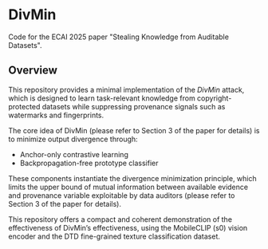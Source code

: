 # DivMin

Code for the ECAI 2025 paper "Stealing Knowledge from Auditable Datasets".

## Overview

This repository provides a minimal implementation of the *DivMin* attack, which is designed to learn task-relevant knowledge from copyright-protected datasets while suppressing provenance signals such as watermarks and fingerprints.

The core idea of DivMin (please refer to Section 3 of the paper for details) is to minimize output divergence through:
- Anchor-only contrastive learning
- Backpropagation-free prototype classifier

These components instantiate the divergence minimization principle, which limits the upper bound of mutual information between available evidence and provenance variable exploitable by data auditors (please refer to Section 3 of the paper for details).

This repository offers a compact and coherent demonstration of the effectiveness of DivMin’s effectiveness, using the MobileCLIP (s0) vision encoder and the DTD fine-grained texture classification dataset.

